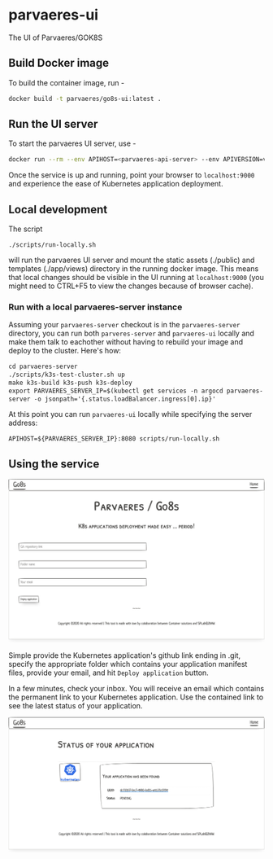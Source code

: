 # parvaeres-ui
The UI of Parvaeres/GOK8S

## Build Docker image
To build the container image, run -
```bash
docker build -t parvaeres/go8s-ui:latest .
```

## Run the UI server
To start the parvaeres UI server, use -
```bash
docker run --rm --env APIHOST=<parvaeres-api-server> --env APIVERSION=v1 -p 9000:9000 parvaeres/go8s-ui:latest
```

Once the service is up and running, point your browser to ```localhost:9000``` and experience
the ease of Kubernetes application deployment. 

## Local development

The script

```
./scripts/run-locally.sh
```

will run the parvaeres UI server and mount the static assets (./public) and templates (./app/views) directory in the running docker image. This means that local changes should be visible in the UI running at ```localhost:9000``` (you might need to CTRL+F5 to view the changes because of browser cache).

### Run with a local parvaeres-server instance

Assuming your `parvaeres-server` checkout is in the `parvaeres-server` directory, you can
run both `parveres-server` and `parvaeres-ui` locally and make them talk to eachother
without having to rebuild your image and deploy to the cluster. Here's how:

```
cd parvaeres-server
./scripts/k3s-test-cluster.sh up
make k3s-build k3s-push k3s-deploy
export PARVAERES_SERVER_IP=$(kubectl get services -n argocd parvaeres-server -o jsonpath='{.status.loadBalancer.ingress[0].ip}'
```

At this point you can run `parvaeres-ui` locally while specifying the server address:

```
APIHOST=${PARVAERES_SERVER_IP}:8080 scripts/run-locally.sh
```

## Using the service

![home page](doc/images/Go8s-UI-1.png "Go8s home page")

Simple provide the Kubernetes application's github link ending in .git, specify the 
appropriate folder which contains your application manifest files, provide your email, and
hit ```Deploy application``` button.

In a few minutes, check your inbox. You will receive an email which contains the permanent link 
to your Kubernetes application. Use the contained link to see the latest status of your application.

![deployment status page](doc/images/Go8s-UI-3.png "Go8s deployment status page")

